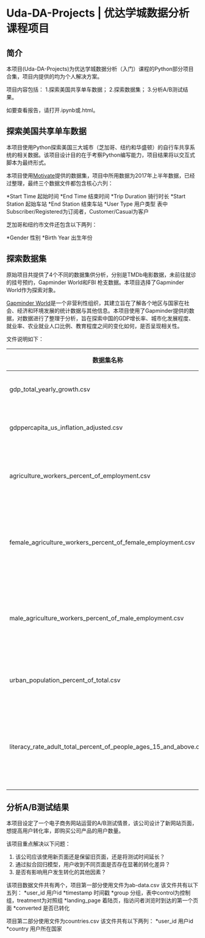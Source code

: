 # Uda-DA-Projects | 优达学城数据分析课程项目

## 简介

本项目(Uda-DA-Projects)为优达学城数据分析（入门）课程的Python部分项目合集，项目内提供的均为个人解决方案。

项目内容包括：
1.探索美国共享单车数据；
2.探索数据集；
3.分析A/B测试结果。

如要查看报告，请打开.ipynb或.html。

## 探索美国共享单车数据

本项目使用Python探索美国三大城市（芝加哥、纽约和华盛顿）的自行车共享系统的相关数据。该项目设计目的在于考察Python编写能力，项目结果将以交互式脚本为最终形式。

本项目使用[Motivate](https://www.motivateco.com/)提供的数据集，项目中所用数据为2017年上半年数据，已经过整理，最终三个数据文件都包含核心六列：

*Start Time 起始时间
*End Time 结束时间 
*Trip Duration 骑行时长 
*Start Station 起始车站 
*End Station 结束车站 
*User Type 用户类型 表中Subscriber/Registered为订阅者，Customer/Casual为客户

芝加哥和纽约市文件还包含以下两列：

*Gender 性别 
*Birth Year 出生年份 

## 探索数据集

原始项目共提供了4个不同的数据集供分析，分别是TMDb电影数据，未前往就诊的挂号预约，Gapminder World和FBI 枪支数据。本项目选择了Gapminder World作为探索对象。

[Gapminder World](https://www.gapminder.org/data/)是一个非营利性组织，其建立旨在了解各个地区与国家在社会、经济和环境发展的统计数据与其他信息。本项目使用了Gapminder提供的数据，对数据进行了整理于分析，旨在探索中国的GDP增长率、城市化发展程度、就业率、农业就业人口比例、教育程度之间的变化如何，是否呈现相关性。

文件说明如下：

数据集名称 | 起始年份 | 结束年份 | 数据描述 |
---------- | -------- | -------- | -------- |
gdp_total_yearly_growth.csv | 1801 | 2013 | GDP年度总增长率 |
gdppercapita_us_inflation_adjusted.csv | 1960 | 2017 | 人均国内生产总值 |
agriculture_workers_percent_of_employment.csv |1970|2017 | 农业就业者占总人口比例 |
female_agriculture_workers_percent_of_female_employment.csv | 1991 | 2022 | 女性农业就业者占女性总人口比例 |
male_agriculture_workers_percent_of_male_employment.csv | 1991 | 2022 | 男性农业就业者占男性总人口比例 |
urban_population_percent_of_total.csv | 1960 | 2017 | 城镇人口占总人口比例 |
literacy_rate_adult_total_percent_of_people_ages_15_and_above.csv | 1982 | 2011 | 成人识字率（15周岁以上，含15周岁 |

## 分析A/B测试结果
本项目设定了一个电子商务网站运营的A/B测试情景，该公司设计了新网站页面，想提高用户转化率，即购买公司产品的用户数量。

该项目重点解决以下问题：
1. 该公司应该使用新页面还是保留旧页面，还是将测试时间延长？
2. 通过拟合回归模型，用户收到不同页面是否存在显著的转化差异？
3. 是否有影响用户发生转化的其他因素？

该项目数据文件共有两个，项目第一部分使用文件为ab-data.csv
该文件共有以下五列：
*user_id 用户id
*timestamp 时间戳
*group 分组，表中control为控制组，treatment为对照组
*landing_page 着陆页，指访问者浏览时到达的第一个页面
*converted 是否已转化

项目第二部分使用文件为countries.csv
该文件共有以下两列：
*user_id 用户id
*country 用户所在国家



